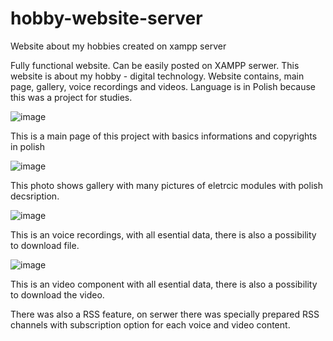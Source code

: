 # hobby-website-server
Website about my hobbies created on xampp server

Fully functional website. Can be easily posted on XAMPP serwer. This website is about my hobby - digital technology. 
Website contains, main page, gallery, voice recordings and videos. Language is in Polish because this was a project for studies.  

![image](https://user-images.githubusercontent.com/44081987/153241243-77cc4572-f890-4117-9c0a-e89d0ec3ba46.png)

This is a main page of this project with basics informations and copyrights in polish

![image](https://user-images.githubusercontent.com/44081987/153236753-8a58febf-9a2c-48a9-907b-64a8420b6eae.png)

This photo shows gallery with many pictures of eletrcic modules with polish decsription. 

![image](https://user-images.githubusercontent.com/44081987/153241585-4252cae8-6ebe-4c09-a469-42b79f8d6b1b.png)

This is an voice recordings, with all esential data, there is also a possibility to download file. 

![image](https://user-images.githubusercontent.com/44081987/153237579-a0038323-a6ff-4092-bdd4-f66552560fbd.png)

This is an video component with all esential data, there is also a possibility to download the video. 

There was also a RSS feature, on serwer there was specially prepared RSS channels with subscription option for each voice and video content.  
